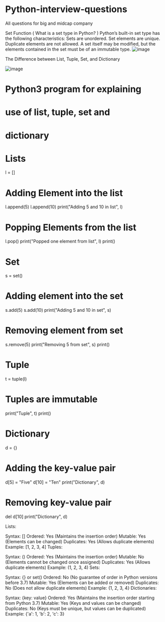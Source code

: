 # Python-interview-questions
All questions for big and midcap company

Set Function
  ( What is a set type in Python? ) 
  Python’s built-in set type has the following characteristics: Sets are unordered. Set elements are unique. Duplicate elements are not allowed. A set itself may be modified, but the elements contained in the set 
  must be of an immutable type.
  ![image](https://github.com/user-attachments/assets/95255803-973a-4d2d-b6c2-93caface9227)


The Difference between List, Tuple, Set, and Dictionary

![image](https://github.com/user-attachments/assets/0e0de444-b7b2-4547-96e0-03ea62328524)

# Python3 program for explaining
# use of list, tuple, set and 
# dictionary

# Lists
l = []

# Adding Element into the list
l.append(5)
l.append(10)
print("Adding 5 and 10 in list", l)

# Popping Elements from the list
l.pop()
print("Popped one element from list", l)
print()

# Set
s = set()

# Adding element into the set
s.add(5)
s.add(10)
print("Adding 5 and 10 in set", s)

# Removing element from set
s.remove(5)
print("Removing 5 from set", s)
print()

# Tuple
t = tuple(l)

# Tuples are immutable
print("Tuple", t)
print()

# Dictionary
d = {}

# Adding the key-value pair
d[5] = "Five"
d[10] = "Ten"
print("Dictionary", d)

# Removing key-value pair
del d[10]
print("Dictionary", d)

Lists:

Syntax: []
Ordered: Yes (Maintains the insertion order)
Mutable: Yes (Elements can be changed)
Duplicates: Yes (Allows duplicate elements)
Example: [1, 2, 3, 4]
Tuples:

Syntax: ()
Ordered: Yes (Maintains the insertion order)
Mutable: No (Elements cannot be changed once assigned)
Duplicates: Yes (Allows duplicate elements)
Example: (1, 2, 3, 4)
Sets:

Syntax: {} or set()
Ordered: No (No guarantee of order in Python versions before 3.7)
Mutable: Yes (Elements can be added or removed)
Duplicates: No (Does not allow duplicate elements)
Example: {1, 2, 3, 4}
Dictionaries:

Syntax: {key: value}
Ordered: Yes (Maintains the insertion order starting from Python 3.7)
Mutable: Yes (Keys and values can be changed)
Duplicates: No (Keys must be unique, but values can be duplicated)
Example: {'a': 1, 'b': 2, 'c': 3}

